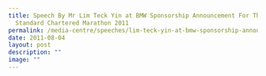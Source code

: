 ```yaml
---
title: Speech By Mr Lim Teck Yin at BMW Sponsorship Announcement For The
  Standard Chartered Marathon 2011
permalink: /media-centre/speeches/lim-teck-yin-at-bmw-sponsorship-announcement-for-sc-marathon-2011/
date: 2011-08-04
layout: post
description: ""
image: ""
---
```

